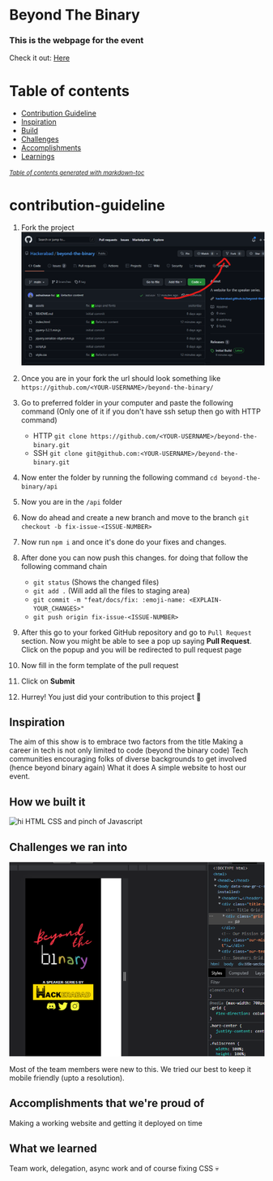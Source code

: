 # Beyond The Binary
### This is the webpage for the event

Check it out: [Here](https://hackerabad.hackclub.com/btb)

Table of contents
=================
- [Contribution Guideline](#contribution-guideline)
- [Inspiration](#inspiration)
- [Build](#how-we-built-it)
- [Challenges](#challenges-we-ran-into)
- [Accomplishments](#accomplishments-that-were-proud-of)
- [Learnings](#what-we-learned)

<small><i><a href='http://ecotrust-canada.github.io/markdown-toc/'>Table of contents generated with markdown-toc</a></i></small>

# contribution-guideline

1. Fork the project
![forking the project](/assets/contribute.png)

2. Once you are in your fork the url should look something like
`https://github.com/<YOUR-USERNAME>/beyond-the-binary/`

3. Go to preferred folder in your computer and paste the following command (Only one of it if you don't have ssh setup then go with HTTP command)
   - HTTP
   `git clone https://github.com/<YOUR-USERNAME>/beyond-the-binary.git`
   - SSH
   `git clone git@github.com:<YOUR-USERNAME>/beyond-the-binary.git`

4. Now enter the folder by running the following command
`cd beyond-the-binary/api`

5. Now you are in the `/api` folder

6. Now do ahead and create a new branch and move to the branch
`git checkout -b fix-issue-<ISSUE-NUMBER>`

7. Now run `npm i` and once it's done do your fixes and changes.

8. After done you can now push this changes. for doing that follow the following command chain
   - `git status` (Shows the changed files)
   - `git add .` (Will add all the files to staging area)
   - `git commit -m "feat/docs/fix: :emoji-name: <EXPLAIN-YOUR_CHANGES>"`
   - `git push origin fix-issue-<ISSUE-NUMBER>`

9. After this go to your forked GitHub repository and go to `Pull Request` section. Now you might be able to see a pop up saying **Pull Request**. Click on the popup and you will be redirected to pull request page

10. Now fill in the form template of the pull request

11. Click on **Submit**

12. Hurrey! You just did your contribution to this project 🎉

## Inspiration
The aim of this show is to embrace two factors from the title
Making a career in tech is not only limited to code (beyond the binary code)
Tech communities encouraging folks of diverse backgrounds to get involved (hence beyond binary again)
What it does
A simple website to host our event.

## How we built it
![hi](https://challengepost-s3-challengepost.netdna-ssl.com/photos/production/software_photos/001/862/102/datas/original.png)
HTML CSS and pinch of Javascript

## Challenges we ran into
![](/assets/fix.png)

Most of the team members were new to this.
We tried our best to keep it mobile friendly (upto a resolution).

## Accomplishments that we're proud of
Making a working website and getting it deployed on time

## What we learned
Team work, delegation, async work and of course fixing CSS 💀
